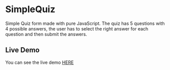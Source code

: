 # SimpleQuiz

Simple Quiz form made with pure JavaScript. The quiz has 5 questions with 4 possible answers, the user has to select the right answer for each question and then submit the answers.

## Live Demo

You can see the live demo [HERE](http://edgardopinto-escalier.github.io/SimpleQuiz/)
